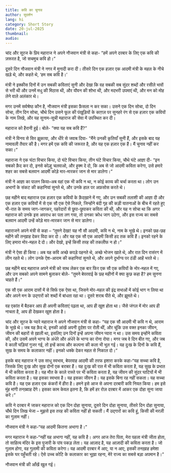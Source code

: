```yaml
---
title: कवि का चुनाव
author: सुदर्शन
lang: hi
category: Short Story
date: 20-jul-2025
thumbnail: 
audio: 
---
```


चांद और सूरज के प्रिय महाराज ने अपने नौजवान मंत्री से कहा- ”हमें अपने दरबार के लिए एक कवि की ज़रूरत है, जो सचमुच कवि हो।”

दूसरे दिन नौजवान मंत्री ने नगर में मुनादी करा दी। तीसरे दिन एक हज़ार एक आदमी मंत्री के महल के नीचे खड़े थे, और कहते थे, ‘हम सब कवि है।’

मंत्री ने इक्कीस दिनों में उन सबकी कविताएं सुनी और देखा कि वह सबकी सब सुंदर शब्दों और रसीले भावों से भरी थी और उनमें मधु की मिठास थी, और यौवन की शोभा थी, और मदभरी उपमाएं थी, और मन को मोह लेने वाले अलंकार थे।

मगर उनमें सर्वश्रेष्ठ कौन है, नौजवान मंत्री इसका फ़ैसला न कर सका। उसने एक दिन सोचा, दो दिन सोचा, तीन दिन सोचा, चौथे दिन उसने फूल की पंखुड़ियों के काग़ज़ पर सुनहरे रंग से एक हज़ार एक कवियों के नाम लिखे, और यह सुनाम-सूची महाराज की सेवा में उपस्थित कर दी।

महाराज को हैरानी हुई। बोले- ”क्या यह सब कवि हैं?”

मंत्री ने विनय से सिर झुकाया, और धीरे से जवाब दिया- ”मैंने उनकी कृतियाँ सुनी हैं, और इसके बाद यह नामावली तैयार की है। मगर हमें एक कवि की जरूरत है, और यह एक हज़ार एक हैं। मैं चुनाव नहीं कर सका।”

महाराजा ने एक घंटा विचार किया, दो घंटे विचार किया, तीन घंटे विचार किया, चौथे घंटे आज्ञा दी- “इन सबको क़ैद कर दो, इनसे कोल्हू चलवाओ, और हुक्म दे दो, कि अब से जो आदमी कविता करेगा, उसे हमारे शहर का सबसे बलवान आदमी कोड़े मार-मारकर जान से मार डालेगा।”

मंत्री ने आज्ञा का पालन किया–अब वहां एक भी कवि न था, न कोई काव्य की चर्चा करता था। लोग उन अभागों के संकट की कहानियां सुनते थे, और उनके हाल पर अफ़सोस करते थे।

छह महीने बाद महाराज एक हज़ार एक कवियों के क़ैदख़ाने में गए, और उन सबकी तलाशी की आज्ञा दी और एक हज़ार एक कवियों में से एक सौ एक ऐसे निकले, जिन्होंने बंदी गृह की कड़ी यातनाओं के बीच में रहते हुए भी-रात के समय जाग-जागकर, पहरेदारों से छुपा-छुपाकर कविता की थी, और यह न सोचा था कि अगर महाराज को उनके इस अपराध का पता लग गया, तो उनका क्रोध जाग उठेगा, और इस राज्य का सबसे बलवान आदमी उन्हें कोड़े मार-मारकर जान से मार डालेगा।

महाराजने अपने मंत्री से कहा – “तुमने देखा! यह नौ सौ आदमी, कवि न थे, नाम के भूखे थे। इनको छह-छह महीने की तन्ख़ाह देकर विदा कर दो। और यह एक सौ एक आदमी किसी हद तक कवि हैं। इनको रहने के लिए हमारा मोर-महल दे दो। और देखो, इन्हें किसी तरह की तकलीफ न हो।”

मंत्री ने ऐसा ही किया। अब यह कवि अच्छे कपड़े पहनते थे, अच्छे भोजन खाते थे, और रात दिन रासंरग में लीन रहते थे। लोग उनके ऐश-आराम की कहानियां सुनते थे, और अपने दुर्भाग्य पर ठंडी आहें भरते थे।

छह महीने बाद महाराज अपने मंत्री को साथ लेकर एक बार फिर एक सौ एक कवियों के मोर-महल में गए, और उन सबको अपने सामने बुलाकर बोले- “तुमने बेपरवाई के छह महीनों में क्या कुछ कहा है? हम सुनना चाहते हैं।”

एक सौ एक आराम दासों में से सिर्फ एक ऐसा था, जिसने मोर-महल की इंद्र सभाओं में कोई भाग न लिया था और अपने मन के उद्गारों को शब्दों में बांधता रहा था। दूसरे शराब पीते थे, और झूमते थे।

वह एकांत में बैठकर आप ही अपनी कविताएं पढ़ता था, आप ही खुश होता था। जैसे जंगल में मोर आप ही नाचता है, आप ही देखकर खुश होता है।

चांद और सूरज के प्यारे महाराज ने अपने नौजवान मंत्री से कहा- “यह एक सौ आदमी भी कवि न थे, आराम के भूखे थे। जब यह क़ैद थे, इनकी आंखें अपनी दुर्दशा पर रोती थीं, और चूंकि उस वक्त इनका जीवन, जीवन की बहारों से ख़ाली था, इसलिए उन दिनों इन्हें अपना जीवन प्यारा न था। उस समय इन्होंने कविता की, और उसमें अपने भाग्य के अंधेरे और अंधेरे के भाग्य का रोना रोया। मगर जब वे दिन बीत गए, और जब वे काली घड़ियां गुजर गई, तो इन्हें काव्य और कल्पना की कला भी भूल गई। यह दुःख के दिनों के कवि हैं, सुख के समय के कलाकार नहीं। इनको धक्के देकर महल से निकाल दो।”

इसके बाद महाराज ने उस साधु स्वभाव, बेपरवाह आदमी की तरफ इशारा करके कहा-“यह सच्चा कवि है, जिसके लिए दुःख और सुख दोनों एक बराबर हैं। यह दुःख की रात में भी कविता करता है, यह सुख के प्रभात में भी कविता करता है। यह मौत के काले रास्ते पर भी कविता करता है, यह जीवन की सुंदर घाटियों में भी कविता करता है। यह इसका स्वभाव है। यह इसका जीवन है। यह इसके बिना रह नहीं सकता। यह सच्चा कवि है। यह एक हज़ार एक कंकरों में हीरा है। हमने इसे आज से अपना दरबारी कवि नियत किया। हम इसे मुंह मांगी तनख़्वाह देंगे। इसका काम केवल इतना है, कि हमें हर रोज़ दरबार में आकर एक दोहा सुना जाया करे।”

कवि ने दरबार में जाकर महाराज को एक दिन दोहा सुनाया, दूसरे दिन दोहा सुनाया, तीसरे दिन दोहा सुनाया, चौथे दिन लिख भेजा – मुझसे इस तरह की कविता नहीं हो सकती। मैं उद्गारों का कवि हूं, किसी की मरज़ी का गुलाम नहीं।

नौजवान मंत्री ने कहा-“यह आदमी कितना अभागा है।”

मगर महाराज ने कहा-“नहीं यह अभागा नहीं, यह कवि है। अगर आज तेरा पिता, मेरा पहला मंत्री जीता होता, तो साहित्य मंदिर के इस पुजारी के पांव पकड़ लेता। यह आज़ाद है, यह आज़ादी की कविता करता है। जो गुलाम होगा, वह गुलामी की कविता करेगा। यह आदमी दरबार में आए, या न आए, इसकी तनख़ाह हमेशा इसके घर पहुँचती रहे। ऐसे उच्च कोटि के कलाकार का भूख़ा रहना, मेरे राज्य का सबसे बड़ा अपमान है।”

नौजवान मंत्री की आँखें खुल गई।
